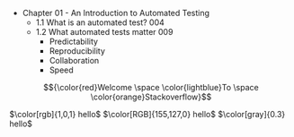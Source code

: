 - Chapter 01 - An Introduction to Automated Testing
  - 1.1 What is an automated test? 004
  - 1.2 What automated tests matter 009
    - Predictability
    - Reproducibility
    - Collaboration
    - Speed

$${\color{red}Welcome \space \color{lightblue}To \space \color{orange}Stackoverflow}$$

$\color[rgb]{1,0,1} hello$
$\color[RGB]{155,127,0} hello$
$\color[gray]{0.3} hello$
